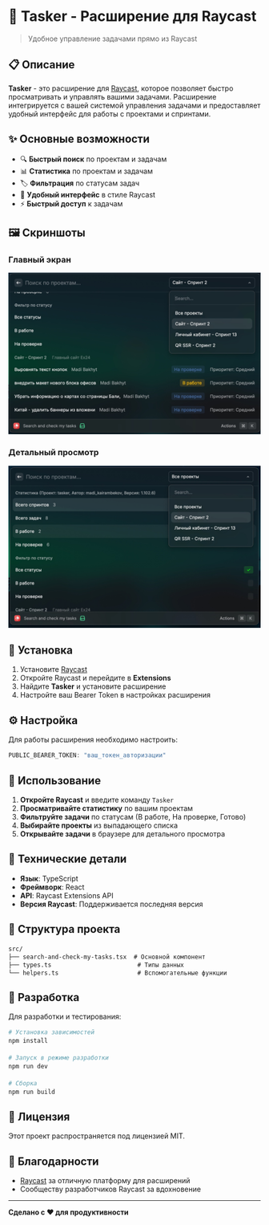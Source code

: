 # 🚀 Tasker - Расширение для Raycast

> Удобное управление задачами прямо из Raycast
## 📋 Описание

**Tasker** - это расширение для [Raycast](https://raycast.com/), которое позволяет быстро просматривать и управлять вашими задачами. Расширение интегрируется с вашей системой управления задачами и предоставляет удобный интерфейс для работы с проектами и спринтами.

## ✨ Основные возможности

- 🔍 **Быстрый поиск** по проектам и задачам
- 📊 **Статистика** по проектам и задачам
- 🏷️ **Фильтрация** по статусам задач
- 📱 **Удобный интерфейс** в стиле Raycast
- ⚡ **Быстрый доступ** к задачам

## 🖼️ Скриншоты

### Главный экран
![Главный экран](assets/SCR-20250829-kjiv.jpeg)

### Детальный просмотр
![Детальный просмотр](assets/SCR-20250829-kjdv.jpeg)

## 🚀 Установка

1. Установите [Raycast](https://raycast.com/)
2. Откройте Raycast и перейдите в **Extensions**
3. Найдите **Tasker** и установите расширение
4. Настройте ваш Bearer Token в настройках расширения

## ⚙️ Настройка

Для работы расширения необходимо настроить:

```typescript
PUBLIC_BEARER_TOKEN: "ваш_токен_авторизации"
```

## 🎯 Использование

1. **Откройте Raycast** и введите команду `Tasker`
2. **Просматривайте статистику** по вашим проектам
3. **Фильтруйте задачи** по статусам (В работе, На проверке, Готово)
4. **Выбирайте проекты** из выпадающего списка
5. **Открывайте задачи** в браузере для детального просмотра

## 🔧 Технические детали

- **Язык**: TypeScript
- **Фреймворк**: React
- **API**: Raycast Extensions API
- **Версия Raycast**: Поддерживается последняя версия

## 📁 Структура проекта

```
src/
├── search-and-check-my-tasks.tsx  # Основной компонент
├── types.ts                        # Типы данных
└── helpers.ts                      # Вспомогательные функции
```

## 🤝 Разработка

Для разработки и тестирования:

```bash
# Установка зависимостей
npm install

# Запуск в режиме разработки
npm run dev

# Сборка
npm run build
```

## 📝 Лицензия

Этот проект распространяется под лицензией MIT.

## 🙏 Благодарности

- [Raycast](https://raycast.com/) за отличную платформу для расширений
- Сообществу разработчиков Raycast за вдохновение

---

**Сделано с ❤️ для продуктивности**
